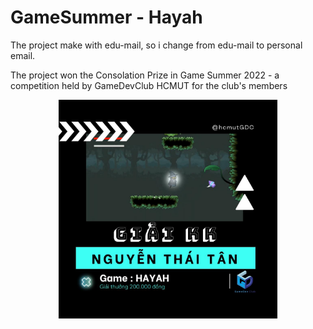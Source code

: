 # GameSummer - Hayah

The project make with edu-mail, so i change from edu-mail to personal email.

The project won the Consolation Prize in Game Summer 2022 - a competition held by GameDevClub HCMUT for the club's members

<p align="center">
  <img src="https://github.com/thaitanhaha/GameSummer-Hayah/blob/main/prize.jpg" width="350">
</p>
